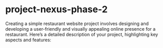 # project-nexus-phase-2
Creating a simple restaurant website project involves designing and developing a user-friendly and visually appealing online presence for a restaurant. Here’s a detailed description of your project, highlighting key aspects and features:
